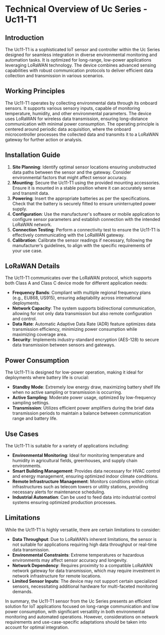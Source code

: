 # Technical Overview of Uc Series - Uc11-T1

## Introduction
The Uc11-T1 is a sophisticated IoT sensor and controller within the Uc Series designed for seamless integration in diverse environmental monitoring and automation tasks. It is optimized for long-range, low-power applications leveraging LoRaWAN technology. The device combines advanced sensing capabilities with robust communication protocols to deliver efficient data collection and transmission in various scenarios.

## Working Principles
The Uc11-T1 operates by collecting environmental data through its onboard sensors. It supports various sensory inputs, capable of monitoring temperature, humidity, and other environmental parameters. The device uses LoRaWAN for wireless data transmission, ensuring long-distance communication with minimal power consumption. The operating principle is centered around periodic data acquisition, where the onboard microcontroller processes the collected data and transmits it to a LoRaWAN gateway for further action or analysis.

## Installation Guide
1. **Site Planning**: Identify optimal sensor locations ensuring unobstructed data paths between the sensor and the gateway. Consider environmental factors that might affect sensor accuracy.
2. **Mounting**: Secure the Uc11-T1 using the provided mounting accessories. Ensure it is mounted in a stable position where it can accurately sense and transmit data.
3. **Powering**: Insert the appropriate batteries as per the specifications. Check that the battery is securely fitted to ensure uninterrupted power supply.
4. **Configuration**: Use the manufacturer's software or mobile application to configure sensor parameters and establish connection with the intended LoRaWAN network.
5. **Connection Testing**: Perform a connectivity test to ensure the Uc11-T1 is effectively communicating with the LoRaWAN gateway.
6. **Calibration**: Calibrate the sensor readings if necessary, following the manufacturer’s guidelines, to align with the specific requirements of your use case.

## LoRaWAN Details
The Uc11-T1 communicates over the LoRaWAN protocol, which supports both Class A and Class C device mode for different application needs:
- **Frequency Bands**: Compliant with multiple regional frequency plans (e.g., EU868, US915), ensuring adaptability across international deployments.
- **Network Capacity**: The system supports bidirectional communication, allowing for not only data transmission but also remote configuration and control.
- **Data Rate**: Automatic Adaptive Data Rate (ADR) feature optimizes data transmission efficiency, minimizing power consumption while maximizing coverage area.
- **Security**: Implements industry-standard encryption (AES-128) to secure data transmission between sensors and gateways.

## Power Consumption
The Uc11-T1 is designed for low-power operation, making it ideal for deployments where battery life is crucial:
- **Standby Mode**: Extremely low energy draw, maximizing battery shelf life when no active sampling or transmission is occurring.
- **Active Sampling**: Moderate power usage, optimized by low-frequency sampling settings.
- **Transmission**: Utilizes efficient power amplifiers during the brief data transmission periods to maintain a balance between communication range and battery life.

## Use Cases
The Uc11-T1 is suitable for a variety of applications including:
- **Environmental Monitoring**: Ideal for monitoring temperature and humidity in agricultural fields, greenhouses, and supply chain environments.
- **Smart Building Management**: Provides data necessary for HVAC control and energy management, ensuring optimized indoor climate conditions.
- **Remote Infrastructure Management**: Monitors conditions within critical infrastructures such as telecom towers or utility stations, providing necessary alerts for maintenance scheduling.
- **Industrial Automation**: Can be used to feed data into industrial control systems ensuring optimized production processes.

## Limitations
While the Uc11-T1 is highly versatile, there are certain limitations to consider:
- **Data Throughput**: Due to LoRaWAN’s inherent limitations, the sensor is not suitable for applications requiring high data throughput or real-time data transmission.
- **Environmental Constraints**: Extreme temperatures or hazardous environments may affect sensor accuracy and longevity.
- **Network Dependency**: Requires proximity to a compatible LoRaWAN network gateway for data transmission, which may require investment in network infrastructure for remote locations.
- **Limited Sensor Inputs**: The device may not support certain specialized sensors, necessitating additional hardware for multi-faceted monitoring demands.

In summary, the Uc11-T1 sensor from the Uc Series presents an efficient solution for IoT applications focused on long-range communication and low power consumption, with significant versatility in both environmental monitoring and automated operations. However, considerations on network requirements and use-case-specific adaptations should be taken into account for optimal integration.